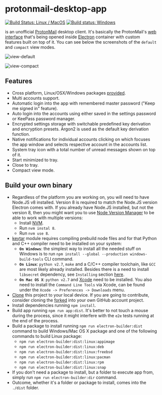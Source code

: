 # protonmail-desktop-app

[![Build Status: Linux / MacOS](https://travis-ci.org/vladimiry/protonmail-desktop-app.svg?branch=master)](https://travis-ci.org/vladimiry/protonmail-desktop-app) [![Build status: Windows](https://ci.appveyor.com/api/projects/status/yytvx09x43gif849?svg=true)](https://ci.appveyor.com/project/vladimiry/protonmail-desktop-app)

is an unofficial [ProtonMail](https://protonmail.com/) desktop client. It's basically the ProtonMail's [web interface](https://mail.protonmail.com) that's being opened inside [Electron](https://github.com/electron/electron) container with custom features built on top of it. You can see below the screenshots of the `default` and `compact` view modes.

![view-default](https://user-images.githubusercontent.com/1560781/34328616-a10c2a2a-e8f4-11e7-9cfe-2308ee3391b2.png)

![view-compact](https://user-images.githubusercontent.com/1560781/34328615-a0efd0be-e8f4-11e7-8c1e-09af27073127.png)

## Features
- Cross platform, Linux/OSX/Windows packages [provided](https://github.com/vladimiry/protonmail-desktop-app/releases).
- Multi accounts support.
- Automatic login into the app with remembered master password ("Keep me signed in" feature).
- Auto login into the accounts using either saved in the settings password or KeePass password manager.
- Encrypted settings storage with switchable predefined key derivation and encryption presets. Argon2 is used as the default key derivation function.
- Native notifications for individual accounts clicking on which focuses the app window and selects respective account in the accounts list.
- System tray icon with a total number of unread messages shown on top of it.
- Start minimized to tray.
- Close to tray.
- Compact view mode.

## Build your own binary

- Regardless of the platform you are working on, you will need to have Node.JS v8 installed. Version 8 is required to match the Node.JS version Electron comes with. If you already have Node.JS installed, but not the version 8, then you might want you to use [Node Version Manager](https://github.com/creationix/nvm) to be able to work with multiple versions:
  - Install [NVM](https://github.com/creationix/nvm).
  - Run `nvm instal 8`.
  - Run `nvm use 8`.
- [keytar](https://github.com/atom/node-keytar) module requires compiling prebuild node files and for that Python and C++ compiler need to be installed on your system:
  - **`On Windows`**: the simplest way to install all the needed stuff on Windows is to run `npm install --global --production windows-build-tools` CLI command.
  - **`On Linux`**: `python v2.7`, `make` and a C/C++ compiler toolchain, like `GCC` are most likely already installed. Besides there is a need to install `libsecret` dependency, see `Installing` section [here](https://github.com/atom/node-keytar).
  - **`On Mac OS X`**: `python v2.7` and [Xcode](https://developer.apple.com/xcode/download/) need to be installed. You also need to install the `Command Line Tools` via Xcode, can be found under the `Xcode -> Preferences -> Downloads` menu.
- [Clone](https://help.github.com/articles/cloning-a-repository/) this project to your local device. If you are going to contribute, consider cloning the [forked](https://help.github.com/articles/fork-a-repo/) into your own GitHub account project.
- Install dependencies running `npm install`.
- Build app running `npm run app:dist`. It's better to not touch a mouse during the process, since it might interfere with the `e2e` tests running at the end of the process.
- Build a package to install running `npm run electron-builder:dist` command to build Windows/Mac OS X package and one of the following commands to build Linux package:
  - `npm run electron-builder:dist:linux:appimage`
  - `npm run electron-builder:dist:linux:deb`
  - `npm run electron-builder:dist:linux:freebsd`
  - `npm run electron-builder:dist:linux:pacman`
  - `npm run electron-builder:dist:linux:rpm`
  - `npm run electron-builder:dist:linux:snap`
- If you don't need a package to install, but a folder to execute app from, simply run `npm run electron-builder:dir` command.  
- Outcome, whether it's a folder or package to install, comes into the `./dist` folder.
